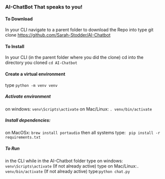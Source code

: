 ### AI-ChatBot That speaks to you!
#### To Download
In your CLI navigate to a parent folder to download the Repo into
type git clone https://github.com/Sarah-Stodder/AI-Chatbot
#### To Install
In your CLI (in the parent folder where you did the clone) cd into the directory you cloned `cd AI-Chatbot`

#### Create a virtual environment
type `python -m venv venv`
##### Activate environment
on windows: `venv\Scripts\activate`
on Mac/Linux: ``. venv/bin/activate``
##### Install dependencies:
on MacOSx: `brew install portaudio`
then all systems type:
` pip install -r requirements.txt`
##### To Run
in the CLI while in the AI-Chatbot folder
type on windows: `venv\Scripts\activate` (If not already active)
type on Mac/Linux:`. venv/bin/activate` (If not already active)
type:`python chat.py`